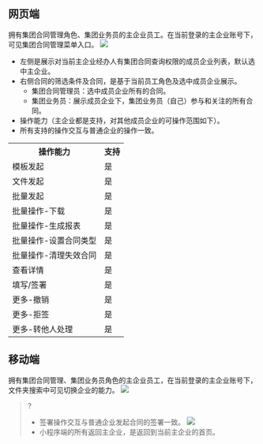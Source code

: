 [](id:web)
## 网页端
拥有集团合同管理角色、集团业务员的主企业员工。在当前登录的主企业账号下，可见集团合同管理菜单入口。
![](https://qcloudimg.tencent-cloud.cn/raw/51efb0e0f18b5a5a2ce353d1619f3e67.png)
<dx-alert infotype="explain" title="">
- 左侧是展示对当前主企业经办人有集团合同查询权限的成员企业列表，默认选中主企业。
- 右侧合同的筛选条件及合同，是基于当前员工角色及选中成员企业展示。
  - 集团合同管理员：选中成员企业所有的合同。
  - 集团业务员：展示成员企业下，集团业务员（自己）参与和关注的所有合同。
- 操作能力（主企业都是支持，对其他成员企业的可操作范围如下）。
- 所有支持的操作交互与普通企业的操作一致。
<table>
   <tr>
      <th width="0%" >操作能力</td>
      <th width="0%" >支持</td>
   </tr>
   <tr>
      <td>模板发起</td>
      <td>是</td>
   </tr>
   <tr>
      <td>文件发起</td>
      <td>是</td>
   </tr>
   <tr>
      <td>批量发起</td>
      <td>是</td>
   </tr>
   <tr>
      <td>批量操作-下载</td>
      <td>是</td>
   </tr>
   <tr>
      <td>批量操作-生成报表</td>
      <td>是</td>
   </tr>
   <tr>
      <td>批量操作-设置合同类型	</td>
      <td>是</td>
   </tr>
   <tr>
      <td>批量操作-清理失效合同	</td>
      <td>是</td>
   </tr>
   <tr>
      <td>查看详情</td>
      <td>是</td>
   </tr>
   <tr>
      <td>填写/签署</td>
      <td>是</td>
   </tr>
   <tr>
      <td>更多-撤销</td>
      <td>是</td>
   </tr>
   <tr>
      <td>更多-拒签</td>
      <td>是</td>
   </tr>
   <tr>
      <td>更多-转他人处理</td>
      <td>是</td>
   </tr>
</table>	
</dx-alert>


## 移动端
拥有集团合同管理、集团业务员角色的主企业员工，在当前登录的主企业账号下，文件夹搜索中可见切换企业的能力。
![](https://qcloudimg.tencent-cloud.cn/raw/b218ce85600a391243d09d1b6d7f7e0c.png)
>?
>- 签署操作交互与普通企业发起合同的签署一致。
![](https://qcloudimg.tencent-cloud.cn/raw/c4916c52ac252d493a03f5b498fc71ed.png)
>- 小程序端的所有返回主企业，是返回到当前主企业的首页。
